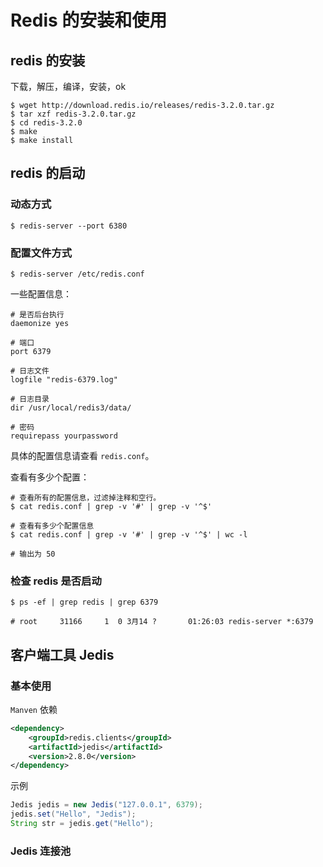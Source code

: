 # Redis 的安装和使用

## redis 的安装

下载，解压，编译，安装，ok

```shell
$ wget http://download.redis.io/releases/redis-3.2.0.tar.gz
$ tar xzf redis-3.2.0.tar.gz
$ cd redis-3.2.0
$ make
$ make install
```

## redis 的启动

### 动态方式

```shell
$ redis-server --port 6380
```

### 配置文件方式

```shell
$ redis-server /etc/redis.conf
```

一些配置信息：

```
# 是否后台执行
daemonize yes

# 端口
port 6379

# 日志文件
logfile "redis-6379.log"

# 日志目录
dir /usr/local/redis3/data/

# 密码
requirepass yourpassword
```

具体的配置信息请查看 `redis.conf`。

查看有多少个配置：

```shell
# 查看所有的配置信息，过滤掉注释和空行。
$ cat redis.conf | grep -v '#' | grep -v '^$'

# 查看有多少个配置信息
$ cat redis.conf | grep -v '#' | grep -v '^$' | wc -l

# 输出为 50
```

### 检查 redis 是否启动

```shell
$ ps -ef | grep redis | grep 6379

# root     31166     1  0 3月14 ?       01:26:03 redis-server *:6379
```

## 客户端工具 Jedis

### 基本使用
`Manven` 依赖

```xml
<dependency>
    <groupId>redis.clients</groupId>
    <artifactId>jedis</artifactId>
    <version>2.8.0</version>
</dependency>
```

示例

```java
Jedis jedis = new Jedis("127.0.0.1", 6379);
jedis.set("Hello", "Jedis");
String str = jedis.get("Hello");
```

### Jedis 连接池